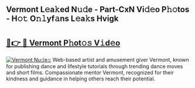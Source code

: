 ## Vermont L𝚎a𝚔ed N𝚞𝚍e - Part-CxN Vi𝚍𝚎o P𝚑𝚘tos - H𝚘𝚝 O𝚗𝚕yf𝚊ns L𝚎a𝚔s Hvigk

# <h2><a href="http://kf77dqd.oniu.top/?m=Vermont">🔗👉 🔴 Vermont P𝚑ot𝚘𝚜 V𝚒d𝚎o</a></h2>

[![Vermont Nu𝚍e𝚜](https://i.imgur.com/0qMVB7G.gif)](http://kf77dqd.oniu.top/?m=Vermont)
Web-based artist and amusement giver Vermont, known for publishing dance and lifestyle tutorials through trending dance moves and short films. Compassionate mentor Vermont, recognized for their kindness and guidance in helping others reach their potential.  
